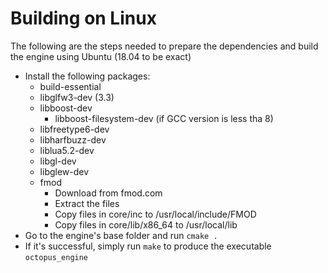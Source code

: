 # Building on Linux

The following are the steps needed to prepare the dependencies and build the engine using Ubuntu (18.04 to be exact)

* Install the following packages:
  * build-essential
  * libglfw3-dev (3.3)
  * libboost-dev
    * libboost-filesystem-dev (if GCC version is less tha 8)
  * libfreetype6-dev
  * libharfbuzz-dev
  * liblua5.2-dev
  * libgl-dev
  * libglew-dev
  * fmod
    * Download from fmod.com
    * Extract the files
    * Copy files in core/inc to /usr/local/include/FMOD
    * Copy files in core/lib/x86_64 to /usr/local/lib
* Go to the engine's base folder and run `cmake .`
* If it's successful, simply run `make` to produce the executable `octopus_engine`
